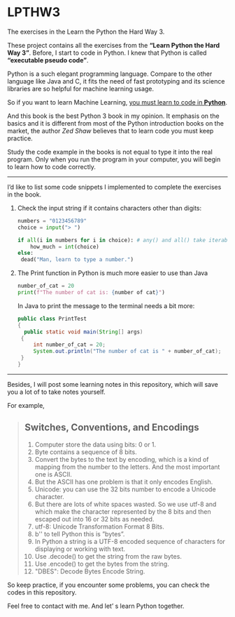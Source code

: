 # LPTHW3
The exercises in the Learn the Python the Hard Way 3.

These project contains all the exercises from the **“Learn Python the Hard Way 3”**. Before, I start to code in Python. I knew that Python is called **“executable pseudo code”**. 

Python is a such elegant programming language. Compare to the other language like Java and C, it fits the need of fast prototyping and its science libraries are so helpful for machine learning usage.

So if you want to learn Machine Learning, <u>you must learn to code in **Python**</u>.

And this book is the best Python 3 book in my opinion. It emphasis on the basics and  it is different from most of the Python introduction books on the market, the author *Zed Shaw* believes that to learn code you must keep practice.

Study the code example in the books is not equal to type it into the real program. Only when you run the program in your computer, you will begin to learn how to code correctly.

---

I’d like to list some code snippets I implemented to complete the exercises in the book.

1. Check the input string if it contains characters other than digits:

   ```python
   numbers = "0123456789"
   choice = input("> ")
   
   if all(i in numbers for i in choice): # any() and all() take iterables and return True if any and all of the elements are True.
       how_much = int(choice)
   else:
   	dead("Man, learn to type a number.")
   ```

2. The Print function in Python is much more easier to use than Java

   ```python
   number_of_cat = 20
   print(f"The number of cat is: {number of cat}")
   ```

   In Java to print the message to the terminal needs a bit more:

   ```java
   public class PrintTest
   {
     public static void main(String[] args)
   	{
       	int number_of_cat = 20;
       	System.out.println("The number of cat is " + number_of_cat);
   	}  
   }
   ```

---

Besides, I will post some learning notes in this repository, which will save you a lot of to take notes yourself. 

For example,

>## Switches, Conventions, and Encodings
>
>1. Computer store the data using bits: 0 or 1.
>2. Byte contains a sequence of 8 bits.
>3. Convert the bytes to the text by encoding, which is a kind of mapping from the number to the letters.
>   And the most important one is ASCII.
>4. But the ASCII has one problem is that it only encodes English.
>5. Unicode: you can use the 32 bits number to encode a Unicode character.
>6. But there are lots of white spaces wasted. So we use utf-8 and which make the character represented by the 8 bits and then escaped    out into 16 or 32 bits as needed.
>7. utf-8:  Unicode Transformation Format 8 Bits.
>8. b'' to tell Python this is ”bytes”.
>9. In Python a string is a UTF-8 encoded sequence of characters for displaying or working with text.
>10. Use .decode() to get the string from the raw bytes.
>11. Use .encode() to get the bytes from the string.
>12. "DBES": Decode Bytes Encode String.

So keep practice, if you encounter some problems, you can check the codes in this repository. 

Feel free to contact with me. And let’ s learn Python together. 